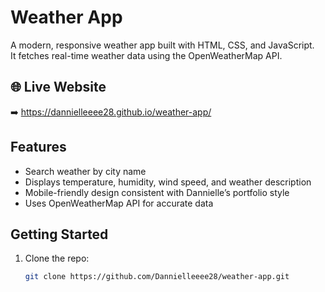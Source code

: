 # Weather App

A modern, responsive weather app built with HTML, CSS, and JavaScript.  
It fetches real-time weather data using the OpenWeatherMap API.

## 🌐 Live Website
➡️ https://dannielleeee28.github.io/weather-app/


## Features

- Search weather by city name
- Displays temperature, humidity, wind speed, and weather description
- Mobile-friendly design consistent with Dannielle’s portfolio style
- Uses OpenWeatherMap API for accurate data

## Getting Started

1. Clone the repo:
   ```bash
   git clone https://github.com/Dannielleeee28/weather-app.git
